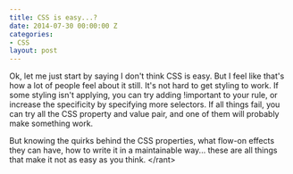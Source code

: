 ```yaml
---
title: CSS is easy...?
date: 2014-07-30 00:00:00 Z
categories:
- CSS
layout: post
---
```


Ok, let me just start by saying I don't think CSS is easy. But I feel like that's how a lot of people feel about it still. It's not hard to get styling to work. If some styling isn't applying, you can try adding !important to your rule, or increase the specificity by specifying more selectors. If all things fail, you can try all the CSS property and value pair, and one of them will probably make something work.

But knowing the quirks behind the CSS properties, what flow-on effects they can have, how to write it in a maintainable way... these are all things that make it not as easy as you think. &lt;/rant&gt;
